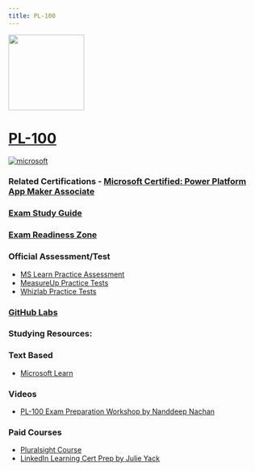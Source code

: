```yaml
---
title: PL-100
---
```



<img src="/pl-100.png" width="150" height="150">

# [PL-100](https://learn.microsoft.com/certifications/exams/pl-100)
<a href='https://learn.microsoft.com/en-us/certifications/browse/?type=role-based&levels=intermediate' target="_blank"><img alt='microsoft' src='https://img.shields.io/badge/associate-100000?style=for-the-badge&logo=microsoft&logoColor=white&labelColor=0078D4&color=212221'/></a> 

### Related Certifications - [Microsoft Certified: Power Platform App Maker Associate](https://learn.microsoft.com/en-us/certifications/power-platform-app-maker)

### [Exam Study Guide](https://aka.ms/pl100-studyguide)
### [Exam Readiness Zone](https://learn.microsoft.com/en-us/shows/exam-readiness-zone/preparing-for-pl-100-designing-business-solutions-1-of-5/)

### Official Assessment/Test
- [MS Learn Practice Assessment](https://learn.microsoft.com/certifications/exams/pl-100/practice/assessment?assessment-type=practice&assessmentId=63)
- [MeasureUp Practice Tests](https://www.measureup.com/microsoft-practice-test-pl-100-microsoft-power-platform-app-maker.html)
- [Whizlab Practice Tests](https://www.whizlabs.com/microsoft-power-platform-app-maker-pl100/)

### [GitHub Labs](https://github.com/MicrosoftLearning/PL-100-Microsoft-Power-Platform-App-Maker/tree/master/Instructions/Labs)

### Studying Resources:

### Text Based
- [Microsoft Learn](https://learn.microsoft.com/certifications/exams/pl-100)
### Videos
<!-- - Include only free ones in this category -->
<!-- - Usually from YouTube -->
- [PL-100 Exam Preparation Workshop by Nanddeep Nachan](https://youtu.be/EG7apMyrgAg?si=OU1Q4yC6yFLBBEvq)
### Paid Courses
- [Pluralsight Course](https://www.pluralsight.com/paths/microsoft-power-platform-app-maker-pl-100)
- [LinkedIn Learning Cert Prep by Julie Yack](https://www.linkedin.com/learning/cert-prep-microsoft-power-platform-app-maker-pl-100)

